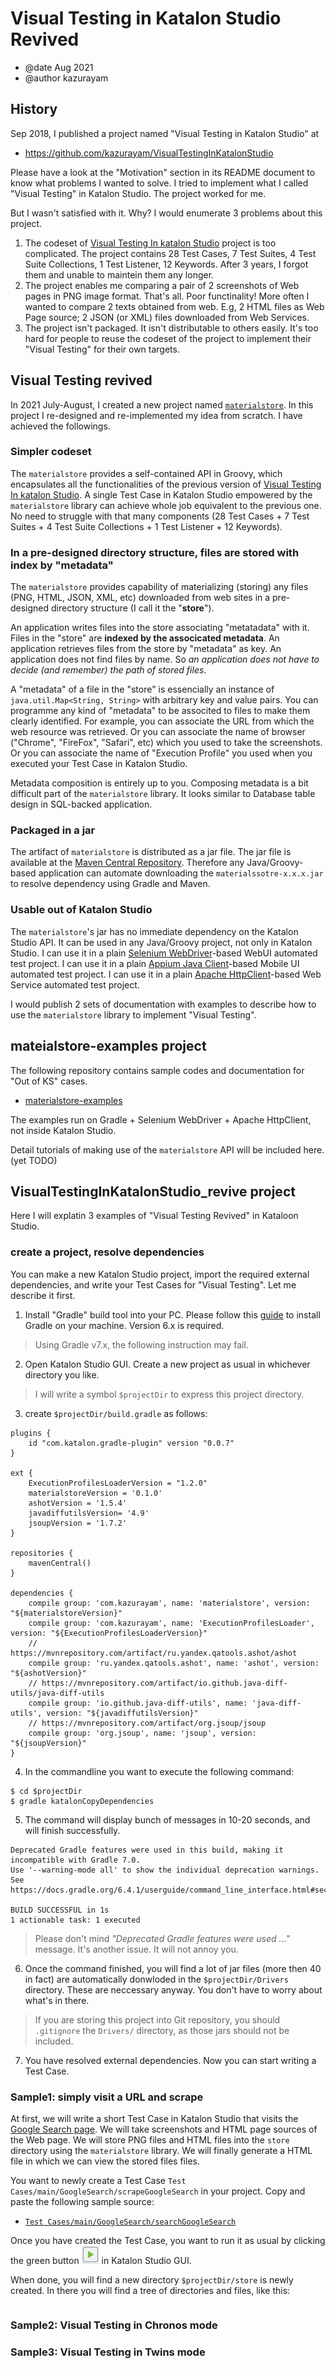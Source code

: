 # Visual Testing in Katalon Studio Revived

- @date Aug 2021
- @author kazurayam

<!-- START doctoc -->
<!-- END doctoc -->

## History

Sep 2018, I published a project named "Visual Testing in Katalon Studio" at

- https://github.com/kazurayam/VisualTestingInKatalonStudio

Please have a look at the "Motivation" section in its README document to know what problems I wanted to solve. I tried to implement what I called "Visual Testing" in Katalon Studio. The project worked for me.

But I wasn't satisfied with it. Why? I would enumerate 3 problems about this project.

1. The codeset of [Visual Testing In katalon Studio](https://github.com/kazurayam/VisualTestingInKatalonStudio) project is too complicated. The project contains 28 Test Cases, 7 Test Suites, 4 Test Suite Collections, 1 Test Listener, 12 Keywords. After 3 years, I forgot them and unable to maintein them any longer.
2. The project enables me comparing a pair of 2 screenshots of Web pages in PNG image format. That's all. Poor functinality! More often I wanted to compare 2 texts obtained from web. E.g, 2 HTML files as Web Page source; 2 JSON (or XML) files downloaded from Web Services.
3. The project isn't packaged. It isn't distributable to others easily. It's too hard for people to reuse the codeset of the project to implement their "Visual Testing" for their own targets.

## Visual Testing revived

In 2021 July-August, I created a new project named [`materialstore`](https://github.com/kazurayam/materialstore). In this project I re-designed and re-implemented my idea from scratch. I have achieved the followings.

### Simpler codeset

The `materialstore` provides a self-contained API in Groovy, which encapsulates all the functionalities of the previous version of [Visual Testing In katalon Studio](https://github.com/kazurayam/VisualTestingInKatalonStudio). A single Test Case in Katalon Studio empowered by the `materialstore` library can achieve whole job equivalent to the previous one. No need to struggle with that many components (28 Test Cases + 7 Test Suites + 4 Test Suite Collections + 1 Test Listener + 12 Keywords).

### In a pre-designed directory structure, files are stored with index by "metadata"

The `materialstore` provides capability of materializing (storing) any files (PNG, HTML, JSON, XML, etc) downloaded from web sites in a pre-designed directory structure (I call it the "**store**").

An application writes files into the store associating "metatadata" with it. Files in the "store" are **indexed by the associcated metadata**. An application retrieves files from the store by "metadata" as key. An application does not find files by name. So *an application does not have to decide (and remember) the path of stored files*.

 A "metadata" of a file in the "store" is essencially an instance of `java.util.Map<String, String>` with arbitrary key and value pairs. You can programme any kind of "metadata" to be associted to files to make them clearly identified. For example, you can associate the URL from which the web resource was retrieved. Or you can associate the name of browser ("Chrome", "FireFox", "Safari", etc) which you used to take the screenshots. Or you can associate the name of "Execution Profile" you used when you executed your Test Case in Katalon Studio. 
 
 Metadata composition is entirely up to you. Composing metadata is a bit difficult part of the `materialstore` library. It looks similar to Database table design in SQL-backed application.

### Packaged in a jar

The artifact of `materialstore` is distributed as a jar file. The jar file is available at the [Maven Central Repository](). Therefore any Java/Groovy-based application can automate downloading the `materialssotre-x.x.x.jar` to resolve dependency using Gradle and Maven.

### Usable out of Katalon Studio

The `materialstore`'s jar has no immediate dependency on the Katalon Studio API. It can be used in any Java/Groovy project, not only in Katalon Studio. I can use it in a plain [Selenium WebDriver](https://www.selenium.dev/documentation/webdriver/)-based WebUI automated test project. I can use it in a plain [Appium Java Client](https://github.com/appium/java-client)-based Mobile UI automated test project. I can use it in a plain [Apache HttpClient](https://hc.apache.org/httpcomponents-client-5.1.x/)-based Web Service automated test project.


I would publish 2 sets of documentation with examples to describe how to use the `materialstore` library to implement "Visual Testing".

## mateialstore-examples project

The following repository contains sample codes and documentation for "Out of KS" cases.

- [materialstore-examples](https://github.com/kazurayam/materialstore-examples)

The examples run on Gradle + Selenium WebDriver + Apache HttpClient, not inside Katalon Studio.

Detail tutorials of making use of the `materialstore` API will be included here. (yet TODO)

## VisualTestingInKatalonStudio_revive project

Here I will explatin 3 examples of "Visual Testing Revived" in Kataloon Studio.

### create a project, resolve dependencies

You can make a new Katalon Studio project, import the required external dependencies, and write your Test Cases for "Visual Testing". Let me describe it first.

1. Install "Gradle" build tool into your PC. Please follow this [guide](https://gradle.org/install/) to install Gradle on your machine. Version 6.x is required.

>Using Gradle v7.x, the following instruction may fail.

2. Open Katalon Studio GUI. Create a new project as usual in whichever directory you like.

>I will write a symbol `$projectDir` to express this project directory.

3. create `$projectDir/build.gradle` as follows:

```
plugins {
    id "com.katalon.gradle-plugin" version "0.0.7"
}

ext {
    ExecutionProfilesLoaderVersion = "1.2.0"
    materialstoreVersion = '0.1.0'
    ashotVersion = '1.5.4'
    javadiffutilsVersion= '4.9'
    jsoupVersion = '1.7.2'
}

repositories {
    mavenCentral()
}

dependencies {
    compile group: 'com.kazurayam', name: 'materialstore', version: "${materialstoreVersion}"
    compile group: 'com.kazurayam', name: 'ExecutionProfilesLoader', version: "${ExecutionProfilesLoaderVersion}"
    // https://mvnrepository.com/artifact/ru.yandex.qatools.ashot/ashot
    compile group: 'ru.yandex.qatools.ashot', name: 'ashot', version: "${ashotVersion}"
    // https://mvnrepository.com/artifact/io.github.java-diff-utils/java-diff-utils
    compile group: 'io.github.java-diff-utils', name: 'java-diff-utils', version: "${javadiffutilsVersion}"
    // https://mvnrepository.com/artifact/org.jsoup/jsoup
    compile group: 'org.jsoup', name: 'jsoup', version: "${jsoupVersion}"
}

```

4. In the commandline you want to execute the following command:

```
$ cd $projectDir
$ gradle katalonCopyDependencies
```

5. The command will display bunch of messages in 10-20 seconds, and will finish successfully.

```
Deprecated Gradle features were used in this build, making it incompatible with Gradle 7.0.
Use '--warning-mode all' to show the individual deprecation warnings.
See https://docs.gradle.org/6.4.1/userguide/command_line_interface.html#sec:command_line_warnings

BUILD SUCCESSFUL in 1s
1 actionable task: 1 executed
```

>Please don't mind *"Deprecated Gradle features were used ..."* message. It's another issue. It will not annoy you.


6. Once the command finished, you will find a lot of jar files (more then 40 in fact) are automatically donwloded in the `$projectDir/Drivers` directory. These are neccessary anyway. You don't have to worry about what's in there.

>If you are storing this project into Git repository, you should `.gitignore` the `Drivers/` directory, as those jars should not be included.

7. You have resolved external dependencies. Now you can start writing a Test Case.


### Sample1: simply visit a URL and scrape

At first, we will write a short Test Case in Katalon Studio that visits the [Google Search page](https://www.google.com/). We will take screenshots and HTML page sources of the Web page. We will store PNG files and HTML files into the `store` directory using the `materialstore` library. We will finally generate a HTML file in which we can view the stored files files.

You want to newly create a Test Case `Test Cases/main/GoogleSearch/scrapeGoogleSearch` in your project. Copy and paste the following sample source:

- [`Test Cases/main/GoogleSearch/searchGoogleSearch`](Scripts/main/GoogleSearch/scrapeGoogleSearch/Script1628518694544.groovy)

Once you have created the Test Case, you want to run it as usual by clicking the green button ![run button](docs/images/run_katalon_test.png) in Katalon Studio GUI.

When done, you will find a new directory `$projectDir/store` is newly created. In there you will find a tree of directories and files, like this:

```

```

### Sample2: Visual Testing in Chronos mode


### Sample3: Visual Testing in Twins mode







